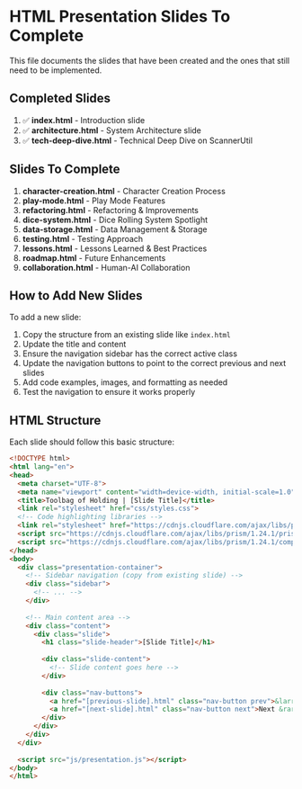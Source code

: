 # HTML Presentation Slides To Complete

This file documents the slides that have been created and the ones that still need to be implemented.

## Completed Slides

1. ✅ **index.html** - Introduction slide
2. ✅ **architecture.html** - System Architecture slide
3. ✅ **tech-deep-dive.html** - Technical Deep Dive on ScannerUtil

## Slides To Complete

1. **character-creation.html** - Character Creation Process
2. **play-mode.html** - Play Mode Features
3. **refactoring.html** - Refactoring & Improvements
4. **dice-system.html** - Dice Rolling System Spotlight
5. **data-storage.html** - Data Management & Storage
6. **testing.html** - Testing Approach
7. **lessons.html** - Lessons Learned & Best Practices
8. **roadmap.html** - Future Enhancements
9. **collaboration.html** - Human-AI Collaboration

## How to Add New Slides

To add a new slide:

1. Copy the structure from an existing slide like `index.html`
2. Update the title and content
3. Ensure the navigation sidebar has the correct active class
4. Update the navigation buttons to point to the correct previous and next slides
5. Add code examples, images, and formatting as needed
6. Test the navigation to ensure it works properly

## HTML Structure

Each slide should follow this basic structure:

```html
<!DOCTYPE html>
<html lang="en">
<head>
  <meta charset="UTF-8">
  <meta name="viewport" content="width=device-width, initial-scale=1.0">
  <title>Toolbag of Holding | [Slide Title]</title>
  <link rel="stylesheet" href="css/styles.css">
  <!-- Code highlighting libraries -->
  <link rel="stylesheet" href="https://cdnjs.cloudflare.com/ajax/libs/prism/1.24.1/themes/prism.min.css">
  <script src="https://cdnjs.cloudflare.com/ajax/libs/prism/1.24.1/prism.min.js"></script>
  <script src="https://cdnjs.cloudflare.com/ajax/libs/prism/1.24.1/components/prism-java.min.js"></script>
</head>
<body>
  <div class="presentation-container">
    <!-- Sidebar navigation (copy from existing slide) -->
    <div class="sidebar">
      <!-- ... -->
    </div>
    
    <!-- Main content area -->
    <div class="content">
      <div class="slide">
        <h1 class="slide-header">[Slide Title]</h1>
        
        <div class="slide-content">
          <!-- Slide content goes here -->
        </div>
        
        <div class="nav-buttons">
          <a href="[previous-slide].html" class="nav-button prev">&larr; Previous</a>
          <a href="[next-slide].html" class="nav-button next">Next &rarr;</a>
        </div>
      </div>
    </div>
  </div>
  
  <script src="js/presentation.js"></script>
</body>
</html>
```